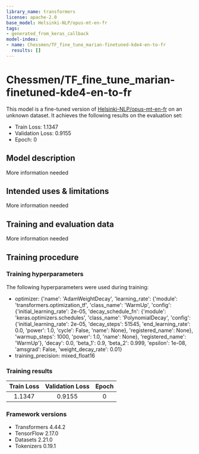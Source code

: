 ```yaml
---
library_name: transformers
license: apache-2.0
base_model: Helsinki-NLP/opus-mt-en-fr
tags:
- generated_from_keras_callback
model-index:
- name: Chessmen/TF_fine_tune_marian-finetuned-kde4-en-to-fr
  results: []
---
```


<!-- This model card has been generated automatically according to the information Keras had access to. You should
probably proofread and complete it, then remove this comment. -->

# Chessmen/TF_fine_tune_marian-finetuned-kde4-en-to-fr

This model is a fine-tuned version of [Helsinki-NLP/opus-mt-en-fr](https://huggingface.co/Helsinki-NLP/opus-mt-en-fr) on an unknown dataset.
It achieves the following results on the evaluation set:
- Train Loss: 1.1347
- Validation Loss: 0.9155
- Epoch: 0

## Model description

More information needed

## Intended uses & limitations

More information needed

## Training and evaluation data

More information needed

## Training procedure

### Training hyperparameters

The following hyperparameters were used during training:
- optimizer: {'name': 'AdamWeightDecay', 'learning_rate': {'module': 'transformers.optimization_tf', 'class_name': 'WarmUp', 'config': {'initial_learning_rate': 2e-05, 'decay_schedule_fn': {'module': 'keras.optimizers.schedules', 'class_name': 'PolynomialDecay', 'config': {'initial_learning_rate': 2e-05, 'decay_steps': 51545, 'end_learning_rate': 0.0, 'power': 1.0, 'cycle': False, 'name': None}, 'registered_name': None}, 'warmup_steps': 1000, 'power': 1.0, 'name': None}, 'registered_name': 'WarmUp'}, 'decay': 0.0, 'beta_1': 0.9, 'beta_2': 0.999, 'epsilon': 1e-08, 'amsgrad': False, 'weight_decay_rate': 0.01}
- training_precision: mixed_float16

### Training results

| Train Loss | Validation Loss | Epoch |
|:----------:|:---------------:|:-----:|
| 1.1347     | 0.9155          | 0     |


### Framework versions

- Transformers 4.44.2
- TensorFlow 2.17.0
- Datasets 2.21.0
- Tokenizers 0.19.1
